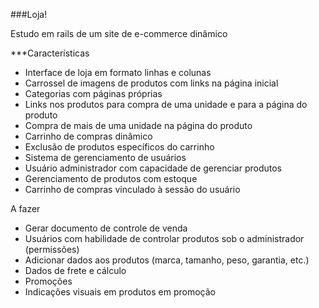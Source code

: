 ###Loja!

Estudo em rails de um site de e-commerce dinâmico

***Características

* Interface de loja em formato linhas e colunas
* Carrossel de imagens de produtos com links na página inicial
* Categorias com páginas próprias
* Links nos produtos para compra de uma unidade e para a página do produto
* Compra de mais de uma unidade na página do produto
* Carrinho de compras dinâmico
* Exclusão de produtos específicos do carrinho
* Sistema de gerenciamento de usuários
* Usuário administrador com capacidade de gerenciar produtos
* Gerenciamento de produtos com estoque
* Carrinho de compras vinculado à sessão do usuário


A fazer


* Gerar documento de controle de venda
* Usuários com habilidade de controlar produtos sob o administrador (permissões)
* Adicionar dados aos produtos (marca, tamanho, peso, garantia, etc.)
* Dados de frete e cálculo
* Promoções
* Indicações visuais em produtos em promoção